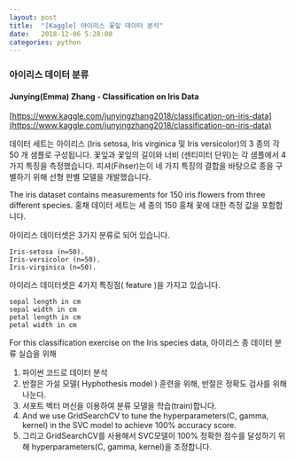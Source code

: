 ```yaml
---
layout: post
title:  "[Kaggle] 아이리스 꽃잎 데이터 분석"
date:   2018-12-06 5:28:00
categories: python
---
```


### 아이리스 데이터 분류
#### Junying(Emma) Zhang - Classification on Iris Data

[https://www.kaggle.com/junyingzhang2018/classification-on-iris-data](https://www.kaggle.com/junyingzhang2018/classification-on-iris-data)

데이터 세트는 아이리스 (Iris setosa, Iris virginica 및 Iris versicolor)의 3 종의 각 50 개 샘플로 구성됩니다. 꽃잎과 꽃잎의 길이와 너비 (센티미터 단위)는 각 샘플에서 4 가지 특징을 측정했습니다. 피셔(Fihser)는이 네 가지 특징의 결합을 바탕으로 종을 구별하기 위해 선형 판별 모델을 개발했습니다.


The iris dataset contains measurements for 150 iris flowers from three different species.
홍채 데이터 세트는 세 종의 150 홍채 꽃에 대한 측정 값을 포함합니다.

아이리스 데이터셋은 3가지 분류로 되어 있습니다.
```
Iris-setosa (n=50). 
Iris-versicolor (n=50).
Iris-virginica (n=50). 
```

아이리스 데이터셋은 4가지 특징점( feature )을 가지고 있습니다.
```
sepal length in cm
sepal width in cm
petal length in cm
petal width in cm
```

For this classification exercise on the Iris species data,
아이리스 종 데이터 분류 실습을 위해

1. 파이썬 코드로 데이터 분석
2. 반절은 가설 모델( Hyphothesis model ) 훈련을 위해, 반절은 정확도 검사를 위해 나눈다.
3. 서포트 벡터 머신을 이용하여 분류 모델을 학습(train)합니다.
4. And we use GridSearchCV to tune the hyperparameters(C, gamma, kernel) in the SVC model to achieve 100% accuracy score.
4.  그리고 GridSearchCV를 사용해서 SVC모델이 100% 정확한 점수를 달성하기 위해 hyperparameters(C, gamma, kernel)을 조정합니다.  